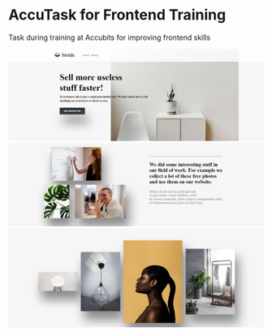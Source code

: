 # AccuTask for Frontend Training
Task during training at Accubits for improving frontend skills

<img src="screenshots/first.PNG" />
<img src="screenshots/second.PNG" />
<img src="screenshots/third.PNG" />
